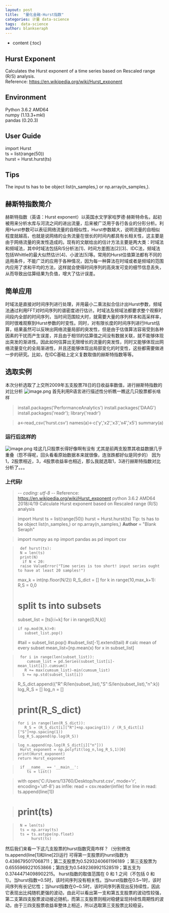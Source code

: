 ```yaml
---
layout: post
title:  "量化金融-Hurst指数"
categories: 计量 data-science
tags:  data-science 
author: blankseraph
---
```


* content
{:toc}


## Hurst Exponent
Calculates the Hurst exponent of a time series based on Rescaled range (R/S) analysis.  
Reference: https://en.wikipedia.org/wiki/Hurst_exponent 
## Environment  
Python 3.6.2 AMD64  
numpy (1.13.3+mkl)  
pandas (0.20.3)  
## User Guide  
import Hurst  
ts = list(range(50))  
hurst = Hurst.hurst(ts)
## Tips
The input ts has to be object list(n_samples,) or np.array(n_samples,).





















## 赫斯特指数简介
赫斯特指数（英语：Hurst exponent）以英国水文学家哈罗德·赫斯特命名，起初被用来分析水库与河流之间的进出流量，后来被广泛用于各行各业的分形分析。利用Hurst参数可以表征网络流量的自相似性，Hurst参数越大，说明流量的自相似程度就越高，也就是说网络的业务流量在很长的时间内都具有长相关性，这主要是由于网络流量的突发性造成的。现有的文献给出的估计方法主要是两大类：时域法和频域法，其中时域法包括R/S分析法[1]、时间方差图法[2][3]、IDC法，频域法包括Whittle的最大似然估计[4]、小波法[5]等。常用的Hurst估值算法都有不同的适用条件，不能广泛的应用于各种情况，因为每一种算法在时域或者是频域的范围内应用了求和平均的方法，这样就会使得时间序列的高突发可变的细节信息丢失，从而导致出估算结果为负值，增大了估计误差。

## 简单应用
时域法是直接对时间序列进行处理，并用最小二乘法拟合估计出Hurst参数，频域法通过利用FFT对时间序列的谱密度进行估计。时域法及频域法都要求整个观察时间段内全部的时间序列，当时间范围较大时，就需要大量的序列样本和高采样率，同时很难观察到Hurst参数的时变性。同时，对有限长度的时间序列进行Hurst估算，结果虽然可以反映出网络流量局部的突发性，但是由于估值算法容易受到各种因素的干扰而产生误差，并且由于相邻的估算值之间没有数据关联，就不能够体现出突发的渐进性。因此如何估算出无限增长的流量的突发性，同时又能够体现出网络流量变化的全局渐进性，并且还能够体现出局部变化的时变性，这些都需要做进一步的研究。比如，在IDC基础上定义复数取值的赫斯特指数等等。

## 选取实例
本次分析选取了上交所2009年五支股票78日的日收益率数值，进行赫斯特指数的对比分析
![image.png](https://i.loli.net/2019/10/19/JImzgMXVEZYlvNK.png)
首先利用R语言进行描述性分析瞧一瞧这几只股票都长啥样
>install.packages('PerformanceAnalytics')
>install.packages('DAAG')
>install.packages('readr'); library('readr')

>a<-read_csv('hurst.csv')
>names(a)<-c('y','x2','x3','x4','x5')
>summary(a)
### 运行后这样的
![image.png](https://i.loli.net/2019/10/19/MYZKuHEG5xy1WIR.png)
哇这几只股票长得好像啊有没有
尤其是前两支股票其收益数据几乎重叠（怨不得呢，回头看看原始数据本来就很像，连涨跌都好似是同步的）
因为1，2股票相近，3，4股票收益率也相近，那么我就选取1，3进行赫斯特指数对比分析了。。。

### 上代码!
 >-*- coding: utf-8 -*-
 Reference: https://en.wikipedia.org/wiki/Hurst_exponent
 python 3.6.2 AMD64
 2018/4/19
Calculate Hurst exponent based on Rescaled range (R/S) analysis
 

 >import Hurst 
 ts = list(range(50))
 hurst = Hurst.hurst(ts)
 Tip: ts has to be object list(n_samples,) or np.array(n_samples,)
  __Author__ = "Blank Seraph"

>import numpy as np
>import pandas as pd
>import  csv

>      def hurst(ts):
>      N = len(ts)
>      print(N)
>       if N < 20:
>      raise ValueError("Time series is too short! input series ought to have at least 20 samples!")
>    max_k = int(np.floor(N/2))
>    R_S_dict = []
>     for k in range(10,max_k+1):
>        R,S = 0,0
>    # split ts into subsets
>    subset_list = [ts[i:i+k] for i in range(0,N,k)]

>     if np.mod(N,k)>0:
>        subset_list.pop()
>   #tail = subset_list.pop()
>  #subset_list[-1].extend(tail)
>        # calc mean of every subset
>     mean_list=[np.mean(x) for x in subset_list]

>      for i in range(len(subset_list)):
>         cumsum_list = pd.Series(subset_list[i]-mean_list[i]).cumsum()
>        R += max(cumsum_list)-min(cumsum_list)
>       S += np.std(subset_list[i])

>  R_S_dict.append({"R":R/len(subset_list),"S":S/len(subset_list),"n":k})
>    log_R_S = []
>   log_n = []
>  # print(R_S_dict)

>     for i in range(len(R_S_dict)):
>        R_S = (R_S_dict[i]["R"]+np.spacing(1)) / (R_S_dict[i]["S"]+np.spacing(1))
>     log_R_S.append(np.log(R_S))

>     log_n.append(np.log(R_S_dict[i]["n"]))
>      Hurst_exponent = np.polyfit(log_n,log_R_S,1)[0]
>     print(Hurst_exponent)
>     return Hurst_exponent

>      if __name__ == '__main__':
>         ts = list()

>  with open('C:/Users/13760/Desktop/hurst.csv', mode='r', encoding='utf-8') as infile:
>   read = csv.reader(infile)
>  for line in read:
>   ts.append(line[1])

>  # print(ts)

>      N = len(ts)
>      ts = np.array(ts)
>      ts = ts.astype(np.float)
>           hurst(ts)

然后我们来看一下这几支股票的hurst指数究竟咋样？（分别修改ts.append(line[1]和line[2])运行
可得第一支股票的hurst指数为0.4386795017068711；第二支股票为0.5293240661196189
；第三支股票为0.6555969221053866；第四支为0.5492369921528519；第五支为0.37444714098902215。
hurst指数的取值范围在 0 和 1 之间（不包括 0 和 1）。当hurst指数=0.5时，该时间序列没有相关性。当hurst指数在0.5~1时，该时间序列有长记忆性；当hurst指数在0~0.5时，该时间序列表现出反持续性，因此它表现出比纯随机更强的波动，由此可以看出第一支和第五支股票的波动性较强，第二支第四支股票波动接近随机，而第三支股票则相对稳健呈现持续性周期性的波动，由于三四支股票收益率整体上相近，所以选取第三支股票比较稳妥。
